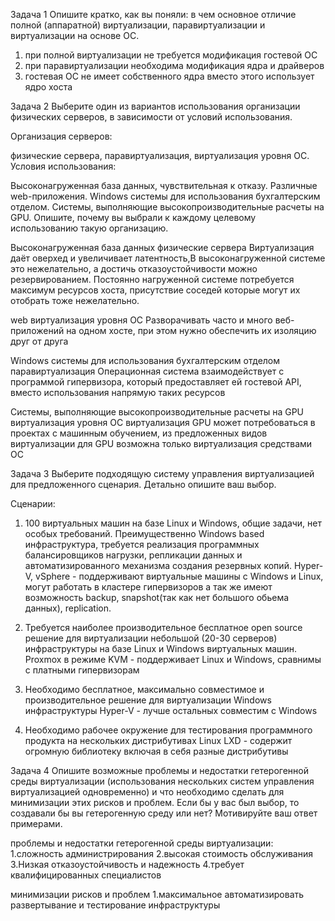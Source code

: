 Задача 1
Опишите кратко, как вы поняли: в чем основное отличие полной (аппаратной) виртуализации, паравиртуализации и виртуализации на основе ОС.

1. при полной виртуализации не требуется модификация гостевой ОС
2. при паравиртуализации необходима модификация ядра и драйверов
3. гостевая ОС не имеет собственного ядра вместо этого использует ядро хоста



Задача 2
Выберите один из вариантов использования организации физических серверов, в зависимости от условий использования.

Организация серверов:

физические сервера,
паравиртуализация,
виртуализация уровня ОС.
Условия использования:

Высоконагруженная база данных, чувствительная к отказу.
Различные web-приложения.
Windows системы для использования бухгалтерским отделом.
Системы, выполняющие высокопроизводительные расчеты на GPU.
Опишите, почему вы выбрали к каждому целевому использованию такую организацию.



		
Высоконагруженная база данных
физические сервера
Виртуализация даёт оверхед и увеличивает латентность,В высоконагруженной системе это нежелательно, а достичь отказоустойчивости можно резервированием. Постоянно нагруженной системе потребуется максимум ресурсов хоста, присутствие соседей которые могут их отобрать тоже нежелательно.


web
виртуализация уровня ОС
Разворачивать часто и много веб-приложений на одном хосте, при этом нужно обеспечить их изоляцию друг от друга


Windows системы для использования бухгалтерским отделом
паравиртуализация
Операционная система взаимодействует с программой гипервизора, который предоставляет ей гостевой API, вместо использования напрямую таких ресурсов


Системы, выполняющие высокопроизводительные расчеты на GPU
виртуализация уровня ОС
виртуализация GPU может потребоваться в проектах с машинным обучением, из предложенных видов виртуализации для GPU возможна только виртуализация средствами ОС


Задача 3
Выберите подходящую систему управления виртуализацией для предложенного сценария. Детально опишите ваш выбор.

Сценарии:

1. 100 виртуальных машин на базе Linux и Windows, общие задачи, нет особых требований. Преимущественно Windows based инфраструктура, требуется реализация программных балансировщиков нагрузки, репликации данных и автоматизированного механизма создания резервных копий.
Hyper-V, vSphere - поддерживают виртуальные машины с Windows и Linux, могут работать в кластере гипервизоров а так же имеют возможность backup, snapshot(так как нет большого обьема данных), replication.



2. Требуется наиболее производительное бесплатное open source решение для виртуализации небольшой (20-30 серверов) инфраструктуры на базе Linux и Windows виртуальных машин.
Proxmox в режиме KVM - поддерживает Linux и Windows, сравнимы с платными гипервизорам


3. Необходимо бесплатное, максимально совместимое и производительное решение для виртуализации Windows инфраструктуры
Hyper-V - лучше остальных совместим c Windows


4. Необходимо рабочее окружение для тестирования программного продукта на нескольких дистрибутивах Linux
LXD - содержит огромную библиотеку включая в себя разные дистрибутивы



Задача 4
Опишите возможные проблемы и недостатки гетерогенной среды виртуализации (использования нескольких систем управления виртуализацией одновременно) и что необходимо сделать для минимизации этих рисков и проблем. Если бы у вас был выбор, то создавали бы вы гетерогенную среду или нет? Мотивируйте ваш ответ примерами.

проблемы и недостатки гетерогенной среды виртуализации:
1.сложность администрирования
2.высокая стоимость обслуживания
3.Низкая отказоустойчивость и надежность
4.требует квалифицированных специалистов

минимизации рисков и проблем
1.максимальное автоматизировать развертывание и тестирование инфраструктуры


